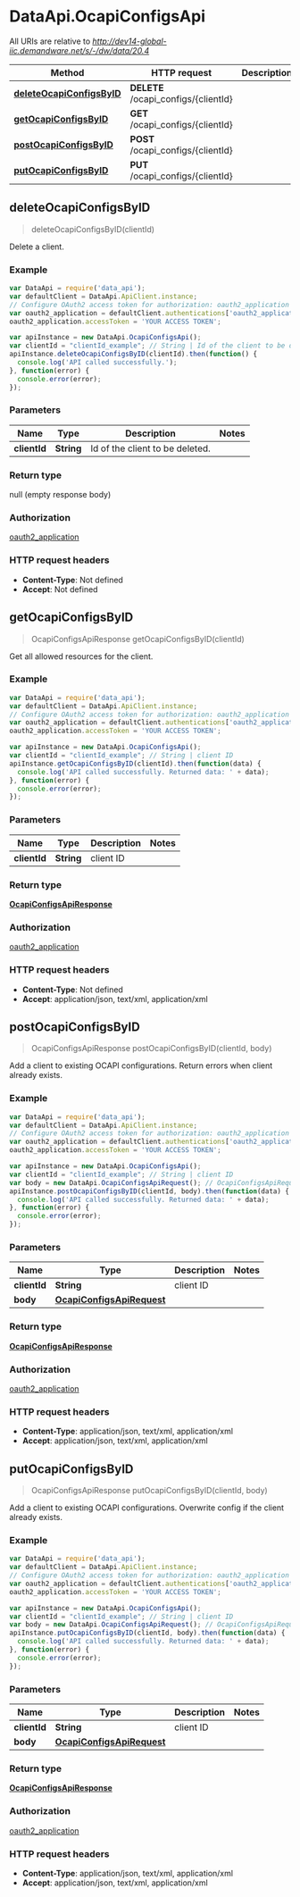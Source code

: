 # DataApi.OcapiConfigsApi

All URIs are relative to *http://dev14-global-iic.demandware.net/s/-/dw/data/20.4*

Method | HTTP request | Description
------------- | ------------- | -------------
[**deleteOcapiConfigsByID**](OcapiConfigsApi.md#deleteOcapiConfigsByID) | **DELETE** /ocapi_configs/{clientId} | 
[**getOcapiConfigsByID**](OcapiConfigsApi.md#getOcapiConfigsByID) | **GET** /ocapi_configs/{clientId} | 
[**postOcapiConfigsByID**](OcapiConfigsApi.md#postOcapiConfigsByID) | **POST** /ocapi_configs/{clientId} | 
[**putOcapiConfigsByID**](OcapiConfigsApi.md#putOcapiConfigsByID) | **PUT** /ocapi_configs/{clientId} | 



## deleteOcapiConfigsByID

> deleteOcapiConfigsByID(clientId)



Delete a client.

### Example

```javascript
var DataApi = require('data_api');
var defaultClient = DataApi.ApiClient.instance;
// Configure OAuth2 access token for authorization: oauth2_application
var oauth2_application = defaultClient.authentications['oauth2_application'];
oauth2_application.accessToken = 'YOUR ACCESS TOKEN';

var apiInstance = new DataApi.OcapiConfigsApi();
var clientId = "clientId_example"; // String | Id of the client to be deleted.
apiInstance.deleteOcapiConfigsByID(clientId).then(function() {
  console.log('API called successfully.');
}, function(error) {
  console.error(error);
});

```

### Parameters



Name | Type | Description  | Notes
------------- | ------------- | ------------- | -------------
 **clientId** | **String**| Id of the client to be deleted. | 

### Return type

null (empty response body)

### Authorization

[oauth2_application](../README.md#oauth2_application)

### HTTP request headers

- **Content-Type**: Not defined
- **Accept**: Not defined


## getOcapiConfigsByID

> OcapiConfigsApiResponse getOcapiConfigsByID(clientId)



Get all allowed resources for the client.

### Example

```javascript
var DataApi = require('data_api');
var defaultClient = DataApi.ApiClient.instance;
// Configure OAuth2 access token for authorization: oauth2_application
var oauth2_application = defaultClient.authentications['oauth2_application'];
oauth2_application.accessToken = 'YOUR ACCESS TOKEN';

var apiInstance = new DataApi.OcapiConfigsApi();
var clientId = "clientId_example"; // String | client ID
apiInstance.getOcapiConfigsByID(clientId).then(function(data) {
  console.log('API called successfully. Returned data: ' + data);
}, function(error) {
  console.error(error);
});

```

### Parameters



Name | Type | Description  | Notes
------------- | ------------- | ------------- | -------------
 **clientId** | **String**| client ID | 

### Return type

[**OcapiConfigsApiResponse**](OcapiConfigsApiResponse.md)

### Authorization

[oauth2_application](../README.md#oauth2_application)

### HTTP request headers

- **Content-Type**: Not defined
- **Accept**: application/json, text/xml, application/xml


## postOcapiConfigsByID

> OcapiConfigsApiResponse postOcapiConfigsByID(clientId, body)



Add a client to existing OCAPI configurations. Return errors when client already exists.

### Example

```javascript
var DataApi = require('data_api');
var defaultClient = DataApi.ApiClient.instance;
// Configure OAuth2 access token for authorization: oauth2_application
var oauth2_application = defaultClient.authentications['oauth2_application'];
oauth2_application.accessToken = 'YOUR ACCESS TOKEN';

var apiInstance = new DataApi.OcapiConfigsApi();
var clientId = "clientId_example"; // String | client ID
var body = new DataApi.OcapiConfigsApiRequest(); // OcapiConfigsApiRequest | 
apiInstance.postOcapiConfigsByID(clientId, body).then(function(data) {
  console.log('API called successfully. Returned data: ' + data);
}, function(error) {
  console.error(error);
});

```

### Parameters



Name | Type | Description  | Notes
------------- | ------------- | ------------- | -------------
 **clientId** | **String**| client ID | 
 **body** | [**OcapiConfigsApiRequest**](OcapiConfigsApiRequest.md)|  | 

### Return type

[**OcapiConfigsApiResponse**](OcapiConfigsApiResponse.md)

### Authorization

[oauth2_application](../README.md#oauth2_application)

### HTTP request headers

- **Content-Type**: application/json, text/xml, application/xml
- **Accept**: application/json, text/xml, application/xml


## putOcapiConfigsByID

> OcapiConfigsApiResponse putOcapiConfigsByID(clientId, body)



Add a client to existing OCAPI configurations. Overwrite config if the client already exists.

### Example

```javascript
var DataApi = require('data_api');
var defaultClient = DataApi.ApiClient.instance;
// Configure OAuth2 access token for authorization: oauth2_application
var oauth2_application = defaultClient.authentications['oauth2_application'];
oauth2_application.accessToken = 'YOUR ACCESS TOKEN';

var apiInstance = new DataApi.OcapiConfigsApi();
var clientId = "clientId_example"; // String | client ID
var body = new DataApi.OcapiConfigsApiRequest(); // OcapiConfigsApiRequest | 
apiInstance.putOcapiConfigsByID(clientId, body).then(function(data) {
  console.log('API called successfully. Returned data: ' + data);
}, function(error) {
  console.error(error);
});

```

### Parameters



Name | Type | Description  | Notes
------------- | ------------- | ------------- | -------------
 **clientId** | **String**| client ID | 
 **body** | [**OcapiConfigsApiRequest**](OcapiConfigsApiRequest.md)|  | 

### Return type

[**OcapiConfigsApiResponse**](OcapiConfigsApiResponse.md)

### Authorization

[oauth2_application](../README.md#oauth2_application)

### HTTP request headers

- **Content-Type**: application/json, text/xml, application/xml
- **Accept**: application/json, text/xml, application/xml

